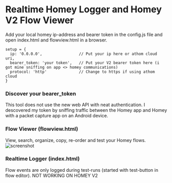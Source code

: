 # Realtime Homey Logger and Homey V2 Flow Viewer

Add your local homey ip-address and bearer token in the config.js file and open index.html and flowview.html in a browser.

```
setup = {
  ip: '0.0.0.0',                // Put your ip here or athom cloud uri,
  bearer_token: 'your token',   // Put your V2 bearer token here (i got mine sniffing on app <> homey communications)
  protocol: 'http'              // Change to https if using athom cloud
}
```

### Discover your bearer_token
This tool does not use the new web API with neat authentication. I descovered my token by sniffing traffic between the Homey app and Homey with a packet capture app on an Android device.

### Flow Viewer (flowview.html)
View, search, organize, copy, re-order and test your Homey flows.
![screenshot](https://cloud.githubusercontent.com/assets/15232724/21325455/bda4a3de-c626-11e6-9bbb-29c03f18258f.png)

### Realtime Logger (index.html)
Flow events are only logged during test-runs (started with test-button in flow editor).
NOT WORKING ON HOMEY V2
